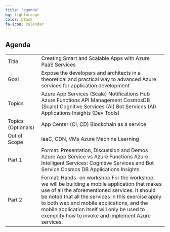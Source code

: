 ```yaml
---
title: "agenda"
bg: lightorange
color: black
fa-icon: calendar
---
```


## Agenda

|                    	|                                                                                                                                                                                                                                                                                                                                                             	|
|--------------------	|-------------------------------------------------------------------------------------------------------------------------------------------------------------------------------------------------------------------------------------------------------------------------------------------------------------------------------------------------------------	|
| Title              	| Creating Smart and Scalable Apps with Azure PaaS Services                                                                                                                                                                                                                                                                                                   	|
| Goal               	| Expose the developers and architects in a theoretical and practical way to advanced Azure services for application development                                                                                                                                                                                                                              	|
| Topics             	| Azure App Services (Scale) Notifications Hub Azure Functions API Management CosmosDB (Scale) Cognitive Services (AI) Bot Services (AI) Applications Insights (Dev Tools)                                                                                                                                                                                    	|
| Topics (Optionals) 	| App Center (CI, CD) Blockchain as a service                                                                                                                                                                                                                                                                                                                 	|
| Out of Scope       	| IaaC, CDN, VMs Azure Machine Learning                                                                                                                                                                                                                                                                                                                       	|
| Part 1             	| Format: Presentation, Discussion and Demos Azure App Service vs Azure Functions  Azure Intelligent Services: Cognitive Services and Bot Service Cosmos DB  Applications Insights                                                                                                                                                                            	|
| Part 2             	| Format: Hands-on workshop   For the workshop, we will be building a mobile application that makes use of all the aforementioned services. It should be noted that all the services in this exercise apply to both web and mobile applications, and the mobile application itself will only be used to exemplify how to invoke and implement Azure services. 	|

